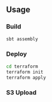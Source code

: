 ## Usage

### Build

```bash
sbt assembly
```

### Deploy

```bash
cd terraform
terraform init
terraform apply
```

### S3 Upload

